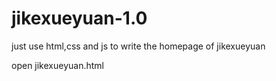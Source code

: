 # jikexueyuan-1.0
just use html,css and js to write the homepage of jikexueyuan
<p>open jikexueyuan.html</p>
